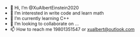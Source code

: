 - 👋 Hi, I’m @XuAlbertEinstein2020
- 👀 I’m interested in write code and learn math
- 🌱 I’m currently learning C++
- 💞️ I’m looking to collaborate on ...
- 📫 How to reach me 19801351547 or xualbert@outlook.com

<!---
XuAlbertEinstein2020/XuAlbertEinstein2020 is a ✨ special ✨ repository because its `README.md` (this file) appears on your GitHub profile.
You can click the Preview link to take a look at your changes.
--->
